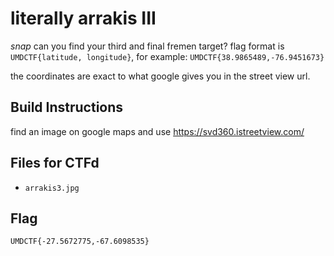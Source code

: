 # literally arrakis III

*snap* can you find your third and final fremen target? flag format is `UMDCTF{latitude, longitude}`, for example: `UMDCTF{38.9865489,-76.9451673}`

the coordinates are exact to what google gives you in the street view url.

## Build Instructions

find an image on google maps and use https://svd360.istreetview.com/

## Files for CTFd

- `arrakis3.jpg`

## Flag

`UMDCTF{-27.5672775,-67.6098535}`
